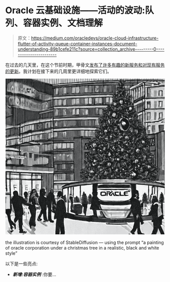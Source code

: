 # Oracle 云基础设施——活动的波动:队列、容器实例、文档理解

> 原文：<https://medium.com/oracledevs/oracle-cloud-infrastructure-flutter-of-activity-queue-container-instances-document-understanding-89b1cefe211c?source=collection_archive---------0----------------------->

在过去的几天里，在这个节前时期，甲骨文[发布了许多有趣的新服务和对现有服务的更新](https://docs.oracle.com/en-us/iaas/releasenotes/)。我计划在接下来的几周里更详细地探索它们。

![](img/cf091bd76cf0cf926e097df9817d2eb2.png)

the illustration is courtesy of StableDiffusion — using the prompt “a painting of oracle corporation under a christmas tree in a realistic, black and white style”

以下是一些亮点:

*   ***新增:容器实例*** :你要…